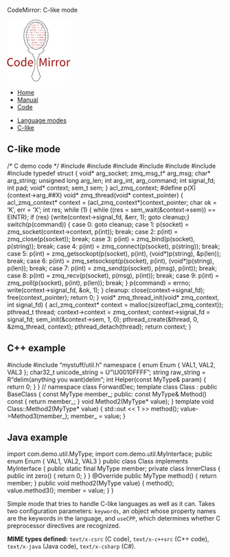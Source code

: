 CodeMirror: C-like mode

[<img src="../../doc/logo.png" id="logo" />](http://codemirror.net)

-   [Home](../../index.html)
-   [Manual](../../doc/manual.html)
-   [Code](https://github.com/marijnh/codemirror)

<!-- -->

-   [Language modes](../index.html)
-   <a href="#" class="active">C-like</a>

C-like mode
-----------

/\* C demo code \*/ \#include \#include \#include \#include \#include \#include \#include typedef struct { void\* arg\_socket; zmq\_msg\_t\* arg\_msg; char\* arg\_string; unsigned long arg\_len; int arg\_int, arg\_command; int signal\_fd; int pad; void\* context; sem\_t sem; } acl\_zmq\_context; \#define p(X) (context-&gt;arg\_\#\#X) void\* zmq\_thread(void\* context\_pointer) { acl\_zmq\_context\* context = (acl\_zmq\_context\*)context\_pointer; char ok = ‘K’, err = ‘X’; int res; while (1) { while ((res = sem\_wait(&context-&gt;sem)) == EINTR); if (res) {write(context-&gt;signal\_fd, &err, 1); goto cleanup;} switch(p(command)) { case 0: goto cleanup; case 1: p(socket) = zmq\_socket(context-&gt;context, p(int)); break; case 2: p(int) = zmq\_close(p(socket)); break; case 3: p(int) = zmq\_bind(p(socket), p(string)); break; case 4: p(int) = zmq\_connect(p(socket), p(string)); break; case 5: p(int) = zmq\_getsockopt(p(socket), p(int), (void\*)p(string), &p(len)); break; case 6: p(int) = zmq\_setsockopt(p(socket), p(int), (void\*)p(string), p(len)); break; case 7: p(int) = zmq\_send(p(socket), p(msg), p(int)); break; case 8: p(int) = zmq\_recv(p(socket), p(msg), p(int)); break; case 9: p(int) = zmq\_poll(p(socket), p(int), p(len)); break; } p(command) = errno; write(context-&gt;signal\_fd, &ok, 1); } cleanup: close(context-&gt;signal\_fd); free(context\_pointer); return 0; } void\* zmq\_thread\_init(void\* zmq\_context, int signal\_fd) { acl\_zmq\_context\* context = malloc(sizeof(acl\_zmq\_context)); pthread\_t thread; context-&gt;context = zmq\_context; context-&gt;signal\_fd = signal\_fd; sem\_init(&context-&gt;sem, 1, 0); pthread\_create(&thread, 0, &zmq\_thread, context); pthread\_detach(thread); return context; }

C++ example
-----------

\#include \#include “mystuff/util.h” namespace { enum Enum { VAL1, VAL2, VAL3 }; char32\_t unicode\_string = U“\\U0010FFFF”; string raw\_string = R“delim(anything you want)delim”; int Helper(const MyType& param) { return 0; } } // namespace class ForwardDec; template class Class : public BaseClass { const MyType member\_; public: const MyType& Method() const { return member\_; } void Method2(MyType\* value); } template void Class::Method2(MyType\* value) { std::out &lt;&lt; 1 &gt;&gt; method(); value-&gt;Method3(member\_); member\_ = value; }

Java example
------------

import com.demo.util.MyType; import com.demo.util.MyInterface; public enum Enum { VAL1, VAL2, VAL3 } public class Class implements MyInterface { public static final MyType member; private class InnerClass { public int zero() { return 0; } } <span class="citation" data-cites="Override">@Override</span> public MyType method() { return member; } public void method2(MyType value) { method(); value.method3(); member = value; } }

Simple mode that tries to handle C-like languages as well as it can. Takes two configuration parameters: `keywords`, an object whose property names are the keywords in the language, and `useCPP`, which determines whether C preprocessor directives are recognized.

**MIME types defined:** `text/x-csrc` (C code), `text/x-c++src` (C++ code), `text/x-java` (Java code), `text/x-csharp` (C\#).
